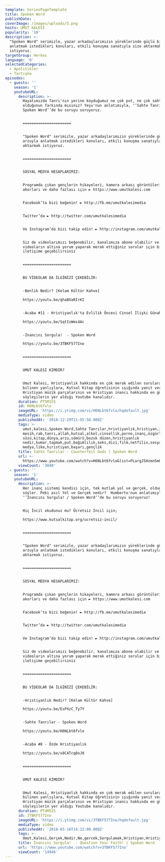 ```yaml
---
template: SeriesPageTemplate
title: Spoken Word
publishDate: .
coverImage: /images/uploads/5.png
hosts: UMUT KALESİ
popularity: '10'
description: >-
  "Spoken Word" serimizle, yazar arkadaşlarımızın yüreklerinde güçlü bir arzuyla
  anlatmak istedikleri konuları, etkili konuşma sanatıyla size aktarmak
  istiyoruz.
targetGroup: Herkes
language: '0'
selectedCategories:
  - Apolitikler
  - Tartışma
episodes:
  - guests: ''
    season: '1'
    youtubeURL:
      description: >-
        Hayatımızda Tanrı'nın yerine koyduğumuz ne çok put, ne çok sahte tanrı
        olduğunun farkında mısınız? Yeşu'nun anlatımıyla, ‘’Sahte Tanrılar /
        Spoken Word’’de bu soruyu soruyoruz. 


        ======================


        "Spoken Word" serimizle, yazar arkadaşlarımızın yüreklerinde güçlü bir
        arzuyla anlatmak istedikleri konuları, etkili konuşma sanatıyla size
        aktarmak istiyoruz.


        ======================


        SOSYAL MEDYA HESAPLARIMIZ: 


        Programda çıkan gençlerin hikayeleri, kamera arkası görüntüleri, ilahi
        akorları ve daha fazlası için ► https://www.umutkalesi.com


        Facebook’ta bizi beğenin! ► http://fb.me/umutkalesimedia 


        Twitter’da ► http://twitter.com/umutkalesimedia 


        Ve Instagram’da bizi takip edin! ► http://instagram.com/umutkalesi 


        Siz de videolarımızı beğenebilir, kanalımıza abone olabilir ve
        videoların altına yorum yaparak merak ettiğiniz sorular için bizimle
        iletişime geçebilirsiniz


        ======================


        BU VİDEOLAR DA İLGİNİZİ ÇEKEBİLİR:


        -Benlik Nedir? [Kelam Kültür Kahve]

        https://youtu.be/qhaBXaRIrKI


        -Acaba #11 - Hristiyanlık'ta Evlilik Öncesi Cinsel İlişki Günah mı?

        https://youtu.be/SqtIsWms4Ac


        -İnancını Sorgula!  - Spoken Word

        https://youtu.be/3TBKF577Ino


        ======================


        UMUT KALESİ KİMDİR?


        Umut Kalesi, Hristiyanlık hakkında en çok merak edilen sorulara ve
        bilinen yanlışlara, Kutsal Kitap öğretisinin ışığında yanıt veren;
        Hristiyan müzik parçalarının ve Hristiyan inancı hakkında en güncel
        söyleşilerin yer aldığı Youtube kanalıdır.
      duration: PT5M15S
      id: H6NLbt6fvlo
      imageURL: 'https://i.ytimg.com/vi/H6NLbt6fvlo/hqdefault.jpg'
      mediaType: video
      publishedAt: '2018-12-29T11:55:58.000Z'
      tags: >-
        umut,kalesi,Spoken Word,Sahte Tanrılar,hristiyanlık,hristiyan,isa
        mesih,rab,tanrı,allah,kutsal,alkol,cinsellik,porno,inanç,özgürlük,muhammet,kuran,incil,tevrat,zebur,doğruluk,ahlak,tanrı
        sözü,kitap,dünya,arzu,sömürü,bozuk düzen,hristiyanlık
        nedir,kumar,tapmak,put,bağımlılık,seks,dizi,film,netfilix,sosyal
        medya,like,hıristiyan,başarı,gençlik
      title: Sahte Tanrılar - Counterfeit Gods | Spoken Word
      url: >-
        https://www.youtube.com/watch?v=H6NLbt6fvlo&list=PLargJSHzmn5m0nRSqWQG7QD1ylh3g88vX&index=2&t=0s
      viewCount: '3040'
  - guests: ''
    season: '1'
    youtubeURL:
      description: >-
        Her inanç sistemi kendisi için, tek mutlak yol ve gerçek, olduğunu
        söyler. Peki asıl Yol ve Gerçek nedir?  Humberto'nun anlatımıyla,
        ‘’İnancını Sorgula! / Spoken Word’’de bu soruyu soruyoruz!


        Hiç İncil okudunuz mu? Ücretsiz İncil için;

        https://www.kutsalkitap.org/ucretsiz-incil/


        ======================


        "Spoken Word" serimizle, yazar arkadaşlarımızın yüreklerinde güçlü bir
        arzuyla anlatmak istedikleri konuları, etkili konuşma sanatıyla size
        aktarmak istiyoruz.


        ======================


        SOSYAL MEDYA HESAPLARIMIZ: 


        Programda çıkan gençlerin hikayeleri, kamera arkası görüntüleri, ilahi
        akorları ve daha fazlası için ► https://www.umutkalesi.com


        Facebook’ta bizi beğenin! ► http://fb.me/umutkalesimedia 


        Twitter’da ► http://twitter.com/umutkalesimedia 


        Ve Instagram’da bizi takip edin! ► http://instagram.com/umutkalesi 


        Siz de videolarımızı beğenebilir, kanalımıza abone olabilir ve
        videoların altına yorum yaparak merak ettiğiniz sorular için bizimle
        iletişime geçebilirsiniz


        ======================


        BU VİDEOLAR DA İLGİNİZİ ÇEKEBİLİR:


        -Hristiyanlık Nedir? [Kelam Kültür Kahve]

        https://youtu.be/EsPXzC_Ty7Y


        -Sahte Tanrılar - Spoken Word

        https://youtu.be/H6NLbt6fvlo


        -Acaba #8 - Özde Hristiyanlık

        https://youtu.be/x8CATcq8oJ0


        ======================


        UMUT KALESİ KİMDİR?


        Umut Kalesi, Hristiyanlık hakkında en çok merak edilen sorulara ve
        bilinen yanlışlara, Kutsal Kitap öğretisinin ışığında yanıt veren;
        Hristiyan müzik parçalarının ve Hristiyan inancı hakkında en güncel
        söyleşilerin yer aldığı Youtube kanalıdır.
      duration: PT4M52S
      id: 3TBKF577Ino
      imageURL: 'https://i.ytimg.com/vi/3TBKF577Ino/hqdefault.jpg'
      mediaType: video
      publishedAt: '2018-03-16T14:12:09.000Z'
      tags: >-
        Umut,Kalesi,Gerçek,Nedir,Ne,gercek,Sorgulamak,Hristiyan,Hristiyanlık,İslam,İslamiyet,Müslüman,Müslümanlık,Din,Felsefe,Araştırma,Budizm,Putperestlik,İsrail,Kudüs,Politika,Siyaset
      title: İnancını Sorgula!  - Question Your Faith! | Spoken Word
      url: 'https://www.youtube.com/watch?v=3TBKF577Ino'
      viewCount: '14946'
---
```


